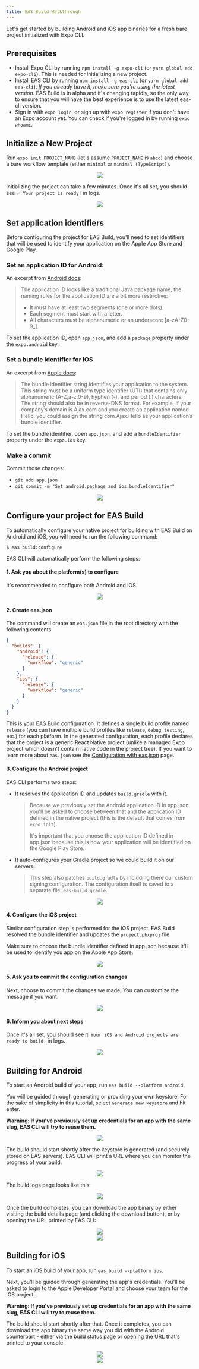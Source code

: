 ```yaml
---
title: EAS Build Walkthrough
---
```


Let's get started by building Android and iOS app binaries for a fresh bare project initialized with Expo CLI.

## Prerequisites

- Install Expo CLI by running `npm install -g expo-cli` (or `yarn global add expo-cli`). This is needed for initializing a new project.
- Install EAS CLI by running `npm install -g eas-cli` (or `yarn global add eas-cli`). _If you already have it, make sure you're using the latest version._ EAS Build is in alpha and it's changing rapidly, so the only way to ensure that you will have the best experience is to use the latest eas-cli version.
- Sign in with `expo login`, or sign up with `expo register` if you don't have an Expo account yet. You can check if you're logged in by running `expo whoami`.

## Initialize a New Project

Run `expo init PROJECT_NAME` (let's assume `PROJECT_NAME` is `abcd`) and choose a bare workflow template (either `minimal` or `minimal (TypeScript)`).

<center><img src="/static/images/eas-build/walkthrough/01-init.png" /></center>

Initializing the project can take a few minutes. Once it's all set, you should see `✅ Your project is ready!` in logs.

<center><img src="/static/images/eas-build/walkthrough/02-init-complete.png" /></center>

## Set application identifiers

Before configuring the project for EAS Build, you'll need to set identifiers that will be used to identify your application on the Apple App Store and Google Play.

### Set an application ID for Android:

An excerpt from [Android docs](https://developer.android.com/studio/build/application-id):

> The application ID looks like a traditional Java package name, the naming rules for the application ID are a bit more restrictive:
>
> - It must have at least two segments (one or more dots).
> - Each segment must start with a letter.
> - All characters must be alphanumeric or an underscore [a-zA-Z0-9_].

To set the application ID, open `app.json`, and add a `package` property under the `expo.android` key.

### Set a bundle identifier for iOS

An excerpt from [Apple docs](https://developer.apple.com/library/archive/documentation/CoreFoundation/Conceptual/CFBundles/BundleTypes/BundleTypes.html#//apple_ref/doc/uid/10000123i-CH101-SW1):

> The bundle identifier string identifies your application to the system. This string must be a uniform type identifier (UTI) that contains only alphanumeric (A-Z,a-z,0-9), hyphen (-), and period (.) characters. The string should also be in reverse-DNS format. For example, if your company’s domain is Ajax.com and you create an application named Hello, you could assign the string com.Ajax.Hello as your application’s bundle identifier.

To set the bundle identifier, open `app.json`, and add a `bundleIdentifier` property under the `expo.ios` key.

### Make a commit

Commit those changes:

- `git add app.json`
- `git commit -m "Set android.package and ios.bundleIdentifier"`

<center><img src="/static/images/eas-build/walkthrough/03-set-application-ids.png" /></center>

## Configure your project for EAS Build

To automatically configure your native project for building with EAS Build on Android and iOS, you will need to run the following command:

```
$ eas build:configure
```

EAS CLI will automatically perform the following steps:

#### 1. Ask you about the platform(s) to configure

It's recommended to configure both Android and iOS.

<center><img src="/static/images/eas-build/walkthrough/04-configure-platform.png" /></center>

#### 2. Create eas.json

The command will create an `eas.json` file in the root directory with the following contents:

```json
{
  "builds": {
    "android": {
      "release": {
        "workflow": "generic"
      }
    },
    "ios": {
      "release": {
        "workflow": "generic"
      }
    }
  }
}
```

This is your EAS Build configuration. It defines a single build profile named `release` (you can have multiple build profiles like `release`, `debug`, `testing`, etc.) for each platform. In the generated configuration, each profile declares that the project is a generic React Native project (unlike a managed Expo project which doesn't contain native code in the project tree). If you want to learn more about `eas.json` see the [Configuration with eas.json](eas-json.md) page.

#### 3. Configure the Android project

EAS CLI performs two steps:

- It resolves the application ID and updates `build.gradle` with it.

  > Because we previously set the Android application ID in app.json, you'll be asked to choose between that and the application ID defined in the native project (this is the default that comes from `expo init`).
  >
  > It's important that you choose the application ID defined in app.json because this is how your application will be identified on the Google Play Store.

- It auto-configures your Gradle project so we could build it on our servers.

  > This step also patches `build.gradle` by including there our custom signing configuration. The configuration itself is saved to a separate file: `eas-build.gradle`.

<center><img src="/static/images/eas-build/walkthrough/05-configure-android.png" /></center>

#### 4. Configure the iOS project

Similar configuration step is performed for the iOS project. EAS Build resolved the bundle identifier and updates the `project.pbxproj` file.

Make sure to choose the bundle identifier defined in app.json because it'll be used to identify you app on the Apple App Store.

<center><img src="/static/images/eas-build/walkthrough/06-configure-xcode.png" /></center>

#### 5. Ask you to commit the configuration changes

Next, choose to commit the changes we made. You can customize the message if you want.

<center><img src="/static/images/eas-build/walkthrough/07-configure-commit.png" /></center>

#### 6. Inform you about next steps

Once it's all set, you should see `🎉 Your iOS and Android projects are ready to build.` in logs.

<center><img src="/static/images/eas-build/walkthrough/08-configure-complete.png" /></center>

## Building for Android

To start an Android build of your app, run `eas build --platform android`.

You will be guided through generating or providing your own keystore. For the sake of simplicity in this tutorial, select `Generate new keystore` and hit enter.

**Warning: If you've previously set up credentials for an app with the same slug, EAS CLI will try to reuse them.**

<center><img src="/static/images/eas-build/walkthrough/09-build-android-keystore.png" /></center>

The build should start shortly after the keystore is generated (and securely stored on EAS servers). EAS CLI will print a URL where you can monitor the progress of your build.

<center><img src="/static/images/eas-build/walkthrough/10-build-android-queued.png" /></center>

The build logs page looks like this:

<center><img src="/static/images/eas-build/walkthrough/11-build-android-logs.png" /></center>

Once the build completes, you can download the app binary by either visiting the build details page (and clicking the download button), or by opening the URL printed by EAS CLI:

<center><img src="/static/images/eas-build/walkthrough/12-build-android-finished-web.png" /></center>
<center><img src="/static/images/eas-build/walkthrough/13-build-android-finished-terminal.png" /></center>

## Building for iOS

To start an iOS build of your app, run `eas build --platform ios`.

Next, you'll be guided through generating the app's credentials. You'll be asked to login to the Apple Developer Portal and choose your team for the iOS project.

**Warning: If you've previously set up credentials for an app with the same slug, EAS CLI will try to reuse them.**

The build should start shortly after that. Once it completes, you can download the app binary the same way you did with the Android counterpart - either via the build status page or opening the URL that's printed to your console.

<center><img src="/static/images/eas-build/walkthrough/14-build-ios-finished-terminal.png" /></center>
<center><img src="/static/images/eas-build/walkthrough/15-build-ios-finished-web.png" /></center>
